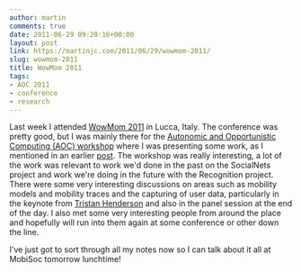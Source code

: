 ```yaml
---
author: martin
comments: true
date: 2011-06-29 09:20:16+00:00
layout: post
link: https://martinjc.com/2011/06/29/wowmom-2011/
slug: wowmom-2011
title: WowMom 2011
tags:
- AOC 2011
- conference
- research
---
```


Last week I attended [WowMom 2011](http://wowmom2011.imtlucca.it/) in Lucca, Italy. The conference was pretty good, but I was mainly there for the [Autonomic and Opportunistic Computing (AOC) workshop](http://cnd.iit.cnr.it/aoc2011/index.html) where I was presenting some work, as I mentioned in an earlier [post](http://users.cs.cf.ac.uk/M.J.Chorley/2011/06/02/unexpected/). The workshop was really interesting, a lot of the work was relevant to work we'd done in the past on the SocialNets project and work we're doing in the future with the Recognition project. There were some very interesting discussions on areas such as mobility models and mobility traces and the capturing of user data, particularly in the keynote from [Tristan Henderson](http://www.cs.st-andrews.ac.uk/~tristan/) and also in the panel session at the end of the day. I also met some very interesting people from around the place and hopefully will run into them again at some conference or other down the line.

I've just got to sort through all my notes now so I can talk about it all at MobiSoc tomorrow lunchtime!

